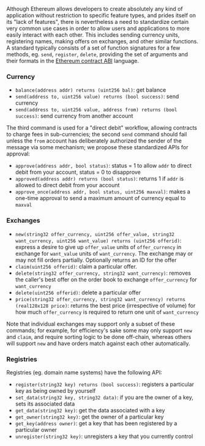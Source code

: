 Although Ethereum allows developers to create absolutely any kind of application without restriction to specific feature types, and prides itself on its "lack of features", there is nevertheless a need to standardize certain very common use cases in order to allow users and applications to more easily interact with each other. This includes sending currency units, registering names, making offers on exchanges, and other similar functions. A standard typically consists of a set of function signatures for a few methods, eg. `send`, `register`, `delete`, providing the set of arguments and their formats in the [Ethereum contract ABI](https://github.com/ethereum/wiki/wiki/Ethereum-Contract-ABI) language.

### Currency

* `balance(address addr) returns (uint256 bal)`: get balance
* `send(address to, uint256 value) returns (bool success)`: send currency
* `send(address to, uint256 value, address from) returns (bool success)`: send currency from another account

The third command is used for a "direct debit" workflow, allowing contracts to charge fees in sub-currencies; the second `send` command should fail unless the `from` account has deliberately authorized the sender of the message via some mechanism; we propose these standardized APIs for approval:

* `approve(address addr, bool status)`: status = 1 to allow `addr` to direct debit from your account, status = 0 to disapprove
* `approved(address addr) returns (bool status)`: returns 1 if `addr` is allowed to direct debit from your account
* `approve_once(address addr, bool status, uint256 maxval)`: makes a one-time approval to send a maximum amount of currency equal to `maxval`

### Exchanges

* `new(string32 offer_currency, uint256 offer_value, string32 want_currency, uint256 want_value) returns (uint256 offerid)`: express a desire to give up `offer_value` units of `offer_currency` in exchange for `want_value` units of `want_currency`. The exchange may or may not fill orders partially. Optionally returns an ID for the offer
* `claim(uint256 offerid)`: claim a particular offer.
* `delete(string32 offer_currency, string32 want_currency)`: removes the caller's best offer on the order book to exchange `offer_currency` for `want_currency`
* `delete(uint256 offerid)`: delete a particular offer
* `price(string32 offer_currency, string32 want_currency) returns (real128x128 price)`: returns the best price (irrespective of volume) for how much `offer_currency` is required to return one unit of `want_currency`

Note that individual exchanges may support only a subset of these commands; for example, for efficiency's sake some may only support `new` and `claim`, and require sorting logic to be done off-chain, whereas others will support `new` and have orders match against each other automatically.

### Registries

Registries (eg. domain name systems) have the following API:

* `register(string32 key) returns (bool success)`: registers a particular key as being owned by yourself
* `set_data(string32 key, string32 data)`: if you are the owner of a key, sets its associated data
* `get_data(string32 key)`: get the data associated with a key
* `get_owner(string32 key)`: get the owner of a particular key
* `get_key(address owner)`: get a key that has been registered by a particular owner
* `unregister(string32 key)`: unregisters a key that you currently control

